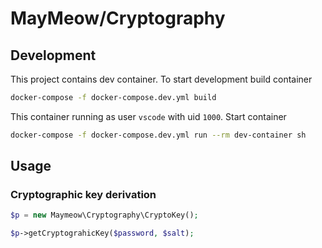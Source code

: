# MayMeow/Cryptography

## Development

This project contains dev container. To start development build container

```bash
docker-compose -f docker-compose.dev.yml build
```

This container running as user `vscode` with uid `1000`. Start container

```bash
docker-compose -f docker-compose.dev.yml run --rm dev-container sh
```

## Usage

### Cryptographic key derivation

```php
$p = new Maymeow\Cryptography\CryptoKey();

$p->getCryptograhicKey($password, $salt);
```